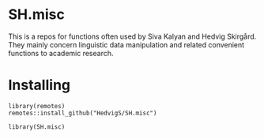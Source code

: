 # SH.misc

This is a repos for functions often used by Siva Kalyan and Hedvig Skirgård. They mainly concern linguistic data manipulation and related convenient functions to academic research.

# Installing
```{R}
library(remotes)
remotes::install_github("HedvigS/SH.misc")

library(SH.misc)

```
